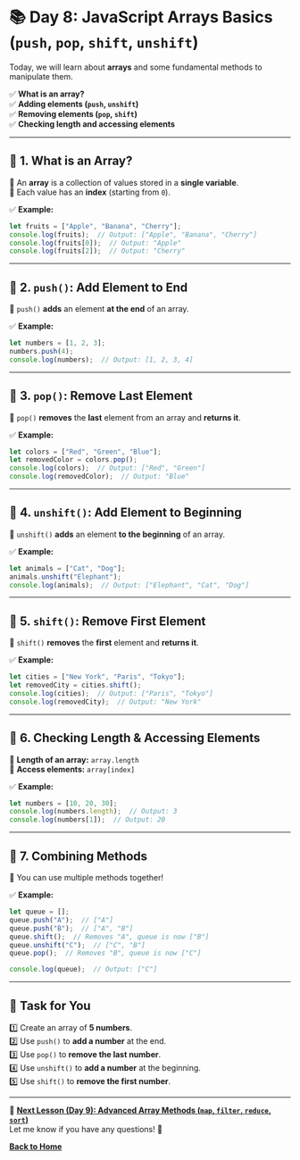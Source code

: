 # **📚 Day 8: JavaScript Arrays Basics (`push`, `pop`, `shift`, `unshift`)**  

Today, we will learn about **arrays** and some fundamental methods to manipulate them.  

✅ **What is an array?**  
✅ **Adding elements (`push`, `unshift`)**  
✅ **Removing elements (`pop`, `shift`)**  
✅ **Checking length and accessing elements**  

---

## **🔹 1. What is an Array?**  
📌 An **array** is a collection of values stored in a **single variable**.  
📌 Each value has an **index** (starting from `0`).  

✅ **Example:**  
```js
let fruits = ["Apple", "Banana", "Cherry"];
console.log(fruits);  // Output: ["Apple", "Banana", "Cherry"]
console.log(fruits[0]);  // Output: "Apple"
console.log(fruits[2]);  // Output: "Cherry"
```

---

## **🔹 2. `push()`: Add Element to End**  
📌 `push()` **adds** an element **at the end** of an array.  

✅ **Example:**  
```js
let numbers = [1, 2, 3];
numbers.push(4);
console.log(numbers);  // Output: [1, 2, 3, 4]
```

---

## **🔹 3. `pop()`: Remove Last Element**  
📌 `pop()` **removes** the **last** element from an array and **returns it**.  

✅ **Example:**  
```js
let colors = ["Red", "Green", "Blue"];
let removedColor = colors.pop();
console.log(colors);  // Output: ["Red", "Green"]
console.log(removedColor);  // Output: "Blue"
```

---

## **🔹 4. `unshift()`: Add Element to Beginning**  
📌 `unshift()` **adds** an element **to the beginning** of an array.  

✅ **Example:**  
```js
let animals = ["Cat", "Dog"];
animals.unshift("Elephant");
console.log(animals);  // Output: ["Elephant", "Cat", "Dog"]
```

---

## **🔹 5. `shift()`: Remove First Element**  
📌 `shift()` **removes** the **first** element and **returns it**.  

✅ **Example:**  
```js
let cities = ["New York", "Paris", "Tokyo"];
let removedCity = cities.shift();
console.log(cities);  // Output: ["Paris", "Tokyo"]
console.log(removedCity);  // Output: "New York"
```

---

## **🔹 6. Checking Length & Accessing Elements**  
📌 **Length of an array:** `array.length`  
📌 **Access elements:** `array[index]`  

✅ **Example:**  
```js
let numbers = [10, 20, 30];
console.log(numbers.length);  // Output: 3
console.log(numbers[1]);  // Output: 20
```

---

## **🔹 7. Combining Methods**  
📌 You can use multiple methods together!  

✅ **Example:**  
```js
let queue = [];
queue.push("A");  // ["A"]
queue.push("B");  // ["A", "B"]
queue.shift();  // Removes "A", queue is now ["B"]
queue.unshift("C");  // ["C", "B"]
queue.pop();  // Removes "B", queue is now ["C"]

console.log(queue);  // Output: ["C"]
```

---

## **📝 Task for You**  
1️⃣ Create an array of **5 numbers**.  
2️⃣ Use `push()` to **add a number** at the end.  
3️⃣ Use `pop()` to **remove the last number**.  
4️⃣ Use `unshift()` to **add a number** at the beginning.  
5️⃣ Use `shift()` to **remove the first number**.  

---

🎯 **[Next Lesson (Day 9): Advanced Array Methods (`map`, `filter`, `reduce`, `sort`)](../day_9-1/README.md)**  
Let me know if you have any questions! 🚀

[**Back to Home**](../../../README.md)